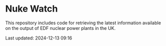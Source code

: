 # Nuke Watch

This repository includes code for retrieving the latest information available on the output of EDF nuclear power plants in the UK.

Last updated: 2024-12-13 09:16